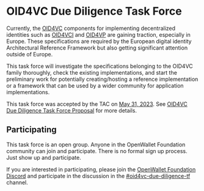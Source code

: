 # OID4VC Due Diligence Task Force
Currently, the [OID4VC](https://openid.net/openid4vc/) components for implementing decentralized identities such as [OID4VCI](https://openid.net/specs/openid-4-verifiable-credential-issuance-1_0.html) and [OID4VP](https://openid.net/specs/openid-4-verifiable-presentations-1_0.html) are gaining traction, especially in Europe. These specifications are required by the European digital identity Architectural Reference Framework but also getting significant attention outside of Europe. 

This task force will investigate the specifications belonging to the OID4VC family thoroughly, check the existing implementations, and start the preliminary work for potentially creating/hosting a reference implementation or a framework that can be used by a wider community for application implementations.

This task force was accepted by the TAC on [May 31, 2023](../meetings/2023/2023-05-31.md). See [OID4VC Due Diligence Task Force Proposal](https://github.com/openwallet-foundation/tac/issues/23) for more details.

## Participating
This task force is an open group. Anyone in the OpenWallet Foundation community can join and participate. There is no formal sign up process. Just show up and participate.

If you are interested in participating, please join the [OpenWallet Foundation Discord](https://discord.gg/openwalletfoundation) and participate in the discussion in the [#oid4vc-due-diligence-tf](https://discord.com/channels/1022962884864643214/1113475091435634708) channel.
